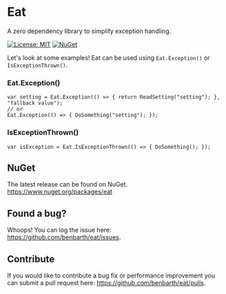# Eat
A zero dependency library to simplify exception handling.

[![License: MIT](https://img.shields.io/badge/License-MIT-blue.svg)](https://opensource.org/licenses/MIT)
[![NuGet](https://img.shields.io/nuget/dt/wait.svg)](https://www.nuget.org/packages/eat/)


Let's look at some examples! Eat can be used using `Eat.Exception()` or `IsExceptionThrown()`.

### Eat.Exception()
```
var setting = Eat.Exception(() => { return ReadSetting("setting"); }, "fallback value");
// or
Eat.Exception(() => { DoSomething("setting"); });
```
### IsExceptionThrown()
```
var isException = Eat.IsExceptionThrown(() => { DoSomething(); });
```

## NuGet
The latest release can be found on NuGet. https://www.nuget.org/packages/eat

## Found a bug?
Whoops! You can log the issue here: https://github.com/benbarth/eat/issues.

## Contribute
If you would like to contribute a bug fix or performance improvement you can submit a pull request here: https://github.com/benbarth/eat/pulls.
